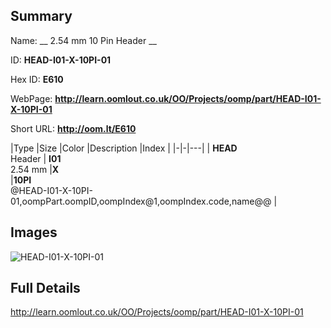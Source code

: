 

## Summary
 
Name: __ 2.54 mm 10 Pin Header __

ID: __HEAD-I01-X-10PI-01__

Hex ID: __E610__

WebPage: __http://learn.oomlout.co.uk/OO/Projects/oomp/part/HEAD-I01-X-10PI-01__

Short URL: __http://oom.lt/E610__


|Type   |Size   |Color   |Description   |Index   |
|-|-|---|
| __HEAD__ <br>Header  | __I01__<br>2.54 mm   |__X__<br>    |__10PI__<br>@HEAD-I01-X-10PI-01,oompPart.oompID,oompIndex@1,oompIndex.code,name@@ |


## Images
![HEAD-I01-X-10PI-01](http://oomlout.com/oomp-gen/parts/HEAD-I01-X-10PI-01/HEAD-I01-X-10PI-01_420.jpg)

## Full Details

 http://learn.oomlout.co.uk/OO/Projects/oomp/part/HEAD-I01-X-10PI-01

